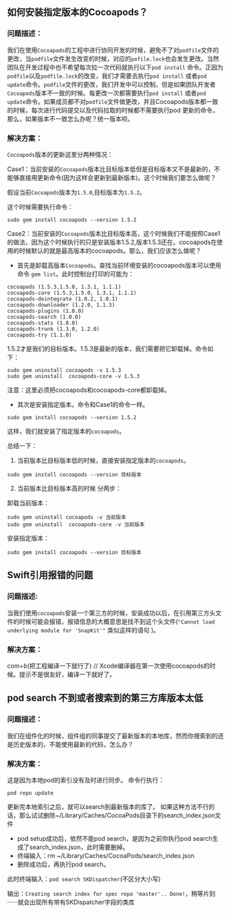 
## 如何安装指定版本的Cocoapods？
### 问题描述：
我们在使用`Cocoapods`的工程中进行协同开发的时候，避免不了对`podfile`文件的更改，当`podfile`文件发生改变的时候，对应的`pofile.lock`也会发生更改。当然团队在开发过程中也不希望每次拉一次代码就执行以下`pod install` 命令。正因为`podfile`以及`podfile.lock`的改变，我们才需要去执行`pod install` 或者`pod update`命令。`podfile`文件的更改，我们开发中可以控制，但是如果团队开发者`Cocoapods`版本不一致的时候。每更改一次都需要执行`pod install` 或者`pod update`命令。如果成员都不对`podfile`文件做更改，并且Cocoapods版本都一致的时候，每次进行代码提交以及代码拉取的时候都不需要执行pod 更新的命令，那么，如果版本不一致怎么办呢？统一版本呗。
### 解决方案：
`Cocoapods`版本的更新这里分两种情况：

Case1：当前安装的`Cocoapods`版本比目标版本低但是目标版本又不是最新的，不能够直接用更新命令(因为这样会更新到最新版本)。这个时候我们要怎么做呢？

假设当前`Cocoapods`版本为`1.5.0`,目标版本为`1.5.2`。

这个时候需要执行命令：

```
sudo gem install cocoapods --version 1.5.2
```

Case2：当前安装的`Cocoapods`版本比目标版本高，这个时候我们不能按照Case1的做法，因为这个时候执行的只是安装版本1.5.2,版本1.5.3还在。cocoapods在使用的时候默认的就是最高版本的cocoapods。那么，我们应该怎么做呢？
* 首先是卸载高版本`Cocoapods`。查找当前环境安装的cocoapods版本可以使用命令 `gem list`。此时控制台打印的可能为：
```
cocoapods (1.5.3,1.5.0, 1.3.1, 1.1.1)
cocoapods-core (1.5.3,1.5.0, 1.3.1, 1.1.1)
cocoapods-deintegrate (1.0.2, 1.0.1)
cocoapods-downloader (1.2.0, 1.1.3)
cocoapods-plugins (1.0.0)
cocoapods-search (1.0.0)
cocoapods-stats (1.0.0)
cocoapods-trunk (1.3.0, 1.2.0)
cocoapods-try (1.1.0)
```

   1.5.2才是我们的目标版本。1.5.3是最新的版本，我们需要把它卸载掉。命令如下：
```
sudo gem uninstall cocoapods -v 1.5.3
sudo gem uninstall  cocoapods-core -v 1.5.3
```

  注意：这里必须把cocoapods和cocoapods-core都卸载掉。
  
*  其次是安装指定版本。命令和Case1的命令一样。
  ```
  sudo gem install cocoapods --version 1.5.2
  ```
  
  这样，我们就安装了指定版本的`cocoapods`。
  
总结一下：

1. 当前版本比目标版本低的时候，直接安装指定版本的`cocoapods`。
```
sudo gem install cocoapods --version 目标版本
```

2. 当前版本比目标版本高的时候
分两步：

卸载当前版本：

```
sudo gem uninstall cocoapods -v 当前版本
sudo gem uninstall  cocoapods-core -v 当前版本
```
安装指定版本：

```
sudo gem install cocoapods --version 目标版本
```
## Swift引用报错的问题
### 问题描述:
当我们使用`cocoapods`安装一个第三方的时候，安装成功以后，在引用第三方头文件的时候可能会报错，报错信息的大概意思是找不到这个头文件(`"Cannot load underlying module for 'SnapKit'"` 类似这样的语句 )。
### 解决方案：
com+b(把工程编译一下就行了)
// Xcode编译器在第一次使用cocoapods的时候。提示不是很友好，编译一下就好了。
## pod search 不到或者搜索到的第三方库版本太低
### 问题描述：
我们在组件化的时候，组件组的同事提交了最新版本的本地库，然而你搜索到的还是历史版本的，不能使用最新的代码，怎么办？
### 解决方案：
这是因为本地pod的索引没有及时进行同步。
命令行执行：
```
pod repo update
```
更新完本地索引之后，就可以search到最新版本的库了。
如果这种方法不行的话，那么试试删除~/Library/Caches/CocoaPods目录下的search_index.json文件

*  pod setup成功后，依然不能pod search，是因为之前你执行pod search生成了search_index.json，此时需要删掉。
*  终端输入：rm ~/Library/Caches/CocoaPods/search_index.json
*  删除成功后，再执行pod search。

此时终端输入：`pod search SKDispatcher`(不区分大小写)

输出：`Creating search index for spec repo 'master'.. Done!`，稍等片刻······就会出现所有带有SKDispatcher字段的类库